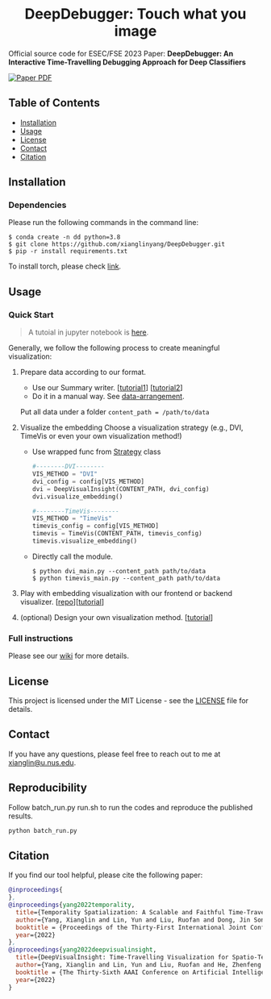 <h1 align="center">DeepDebugger: Touch what you image</h1>
Official source code for ESEC/FSE 2023 Paper: 
<strong>DeepDebugger: An Interactive Time-Travelling Debugging Approach for Deep Classifiers</strong>

<p align="left">
    <a href=''>
      <img src='https://img.shields.io/badge/Paper-PDF-green?style=flat&logo=arXiv&logoColor=green' alt='Paper PDF'>
    </a>
  </p>
</p>

## Table of Contents

- [Installation](#installation)
- [Usage](#usage)
- [License](#license)
- [Contact](#contact)
- [Citation](#citation)

## Installation
### Dependencies
Please run the following commands in the command line:
```console
$ conda create -n dd python=3.8
$ git clone https://github.com/xianglinyang/DeepDebugger.git
$ pip -r install requirements.txt
```
To install torch, please check [link](https://pytorch.org/get-started/locally/).

## Usage

### Quick Start
> A tutoial in jupyter notebook is [here](tutorials/quick-start.py). 

Generally, we follow the following process to create meaningful visualization:
1. Prepare data according to our format. 
    - Use our Summary writer.  [[tutorial1](tutorials/1-summary-writer.ipynb)] [[tutorial2](tutorials/1-example.ipynb)]
    - Do it in a manual way. See [data-arrangement](https://github.com/xianglinyang/DeepDebugger/wiki/Data-Arrangement).

    Put all data under a folder `content_path = /path/to/data`
2. Visualize the embedding
Choose a visualization strategy (e.g., DVI, TimeVis or even your own visualization method!)
    - Use wrapped func from [Strategy](strategy.py) class
      ```python
      #--------DVI--------
      VIS_METHOD = "DVI"
      dvi_config = config[VIS_METHOD]
      dvi = DeepVisualInsight(CONTENT_PATH, dvi_config)
      dvi.visualize_embedding()

      #--------TimeVis--------
      VIS_METHOD = "TimeVis"
      timevis_config = config[VIS_METHOD]
      timevis = TimeVis(CONTENT_PATH, timevis_config)
      timevis.visualize_embedding()
      ```
    - Directly call the module.
      ```console
      $ python dvi_main.py --content_path path/to/data
      $ python timevis_main.py --content_path path/to/data
      ```
3. Play with embedding visualization with our frontend or backend visualizer. [[repo](https://github.com/llmhyy/training-visualizer/)][[tutorial](tutorials/2-start-services.md)]

4. (optional) Design your own visualization method. [[tutorial](tutorials/3-customize-visualization.ipynb)]

### Full instructions
Please see our [wiki]([https://github.com/xianglinyang/DeepDebugger/wiki](https://github.com/xianglinyang/DeepDebugger/wiki/How-to-use-DeepDebugger)) for more details.

## License
This project is licensed under the MIT License - see the [LICENSE](LICENSE) file for details.

## Contact
If you have any questions, please feel free to reach out to me at xianglin@u.nus.edu.

## Reproducibility
Follow batch_run.py run.sh to run the codes and reproduce the published results.
```python
python batch_run.py
```

## Citation
If you find our tool helpful, please cite the following paper:
```bibtex
@inproceedings{
},
@inproceedings{yang2022temporality,
  title={Temporality Spatialization: A Scalable and Faithful Time-Travelling Visualization for Deep Classifier Training},
  author={Yang, Xianglin and Lin, Yun and Liu, Ruofan and Dong, Jin Song},
  booktitle = {Proceedings of the Thirty-First International Joint Conference on Artificial Intelligence, {IJCAI-22}},
  year={2022}
},
@inproceedings{yang2022deepvisualinsight,
  title={DeepVisualInsight: Time-Travelling Visualization for Spatio-Temporal Causality of Deep Classification Training},
  author={Yang, Xianglin and Lin, Yun and Liu, Ruofan and He, Zhenfeng and Wang, Chao and Dong, Jin Song and Mei, Hong},
  booktitle = {The Thirty-Sixth AAAI Conference on Artificial Intelligence (AAAI)},
  year={2022}
}
```





